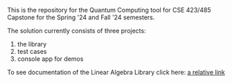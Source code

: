 This is the repository for the Quantum Computing tool for CSE 423/485 Capstone for the Spring '24 and Fall '24 semesters. 

The solution currently consists of three projects:
1. the library
2. test cases
3. console app for demos

To see documentation of the Linear Algebra Library click here: [a relative link](README_LA.md)
